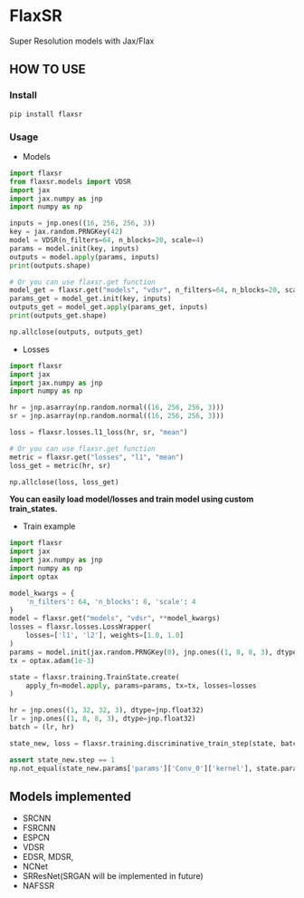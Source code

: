 # FlaxSR

Super Resolution models with Jax/Flax

## HOW TO USE

### Install
```shell
pip install flaxsr
```

### Usage
 - Models
```python
import flaxsr
from flaxsr.models import VDSR
import jax
import jax.numpy as jnp
import numpy as np

inputs = jnp.ones((16, 256, 256, 3))
key = jax.random.PRNGKey(42)
model = VDSR(n_filters=64, n_blocks=20, scale=4)
params = model.init(key, inputs)
outputs = model.apply(params, inputs)
print(outputs.shape)

# Or you can use flaxsr.get function
model_get = flaxsr.get("models", "vdsr", n_filters=64, n_blocks=20, scale=4)
params_get = model_get.init(key, inputs)
outputs_get = model_get.apply(params_get, inputs)
print(outputs_get.shape)

np.allclose(outputs, outputs_get)
```

 - Losses
```python
import flaxsr
import jax
import jax.numpy as jnp
import numpy as np

hr = jnp.asarray(np.random.normal((16, 256, 256, 3)))
sr = jnp.asarray(np.random.normal((16, 256, 256, 3)))

loss = flaxsr.losses.l1_loss(hr, sr, "mean")

# Or you can use flaxsr.get function
metric = flaxsr.get("losses", "l1", "mean")
loss_get = metric(hr, sr)

np.allclose(loss, loss_get)
```

<b> You can easily load model/losses and train model using custom train_states. </b>

 - Train example
```python
import flaxsr
import jax
import jax.numpy as jnp
import numpy as np
import optax

model_kwargs = {
    'n_filters': 64, 'n_blocks': 8, 'scale': 4
}
model = flaxsr.get("models", "vdsr", **model_kwargs)
losses = flaxsr.losses.LossWrapper(
    losses=['l1', 'l2'], weights=[1.0, 1.0]
)
params = model.init(jax.random.PRNGKey(0), jnp.ones((1, 8, 8, 3), dtype=jnp.float32))
tx = optax.adam(1e-3)

state = flaxsr.training.TrainState.create(
    apply_fn=model.apply, params=params, tx=tx, losses=losses
)

hr = jnp.ones((1, 32, 32, 3), dtype=jnp.float32)
lr = jnp.ones((1, 8, 8, 3), dtype=jnp.float32)
batch = (lr, hr)

state_new, loss = flaxsr.training.discriminative_train_step(state, batch)

assert state_new.step == 1
np.not_equal(state_new.params['params']['Conv_0']['kernel'], state.params['params']['Conv_0']['kernel'])
```


## Models implemented
 - SRCNN
 - FSRCNN
 - ESPCN
 - VDSR
 - EDSR, MDSR,
 - NCNet
 - SRResNet(SRGAN will be implemented in future)
 - NAFSSR
